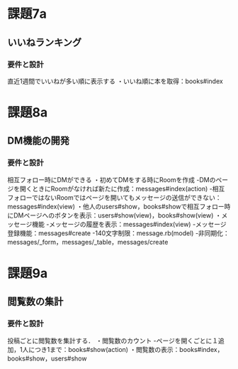 # 課題7a
## いいねランキング
### 要件と設計
直近1週間でいいねが多い順に表示する
・いいね順に本を取得：books#index

# 課題8a
## DM機能の開発
### 要件と設計
相互フォロー時にDMができる
・初めてDMをする時にRoomを作成
  -DMのページを開くときにRoomがなければ新たに作成：messages#index(action)
  -相互フォローではないRoomではページを開いてもメッセージの送信ができない：messages#index(view)
・他人のusers#show，books#showで相互フォロー時にDMページへのボタンを表示：users#show(view)，books#show(view)
・メッセージ機能
  -メッセージの履歴を表示：messages#index(view)
  -メッセージ登録機能：messages#create
  -140文字制限：message.rb(model)
  -非同期化：messages/_form，messages/_table，messages/create

# 課題9a
## 閲覧数の集計
### 要件と設計
投稿ごとに閲覧数を集計する．
・閲覧数のカウント
  -ページを開くごとに１追加，1人につき1まで：books#show(action)
・閲覧数の表示：books#index，books#show，users#show